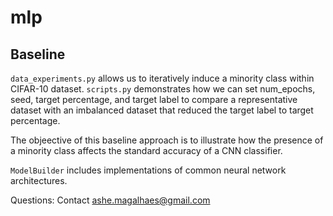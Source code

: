 # mlp

## Baseline
`data_experiments.py` allows us to iteratively induce a minority class within CIFAR-10 dataset. 
`scripts.py` demonstrates how we can set num_epochs, seed, target percentage, and target label to
compare a representative dataset with an imbalanced dataset that reduced the target label to target percentage.

The objeective of this baseline approach is to illustrate how the presence of a minority class
affects the standard accuracy of a CNN classifier.

`ModelBuilder` includes implementations of common neural network architectures.

Questions: Contact ashe.magalhaes@gmail.com